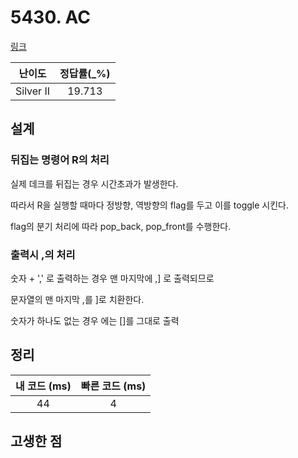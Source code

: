 # 5430. AC

[링크](https://www.acmicpc.net/problem/5430)

|  난이도   | 정답률(\_%) |
| :-------: | :---------: |
| Silver II |   19.713    |

## 설계

### 뒤집는 명령어 R의 처리

실제 데크를 뒤집는 경우 시간초과가 발생한다.

따라서 R을 실행할 때마다 정방향, 역방향의 flag를 두고 이를 toggle 시킨다.

flag의 분기 처리에 따라 pop_back, pop_front를 수행한다.

### 출력시 ,의 처리

숫자 + ',' 로 출력하는 경우 맨 마지막에 ,] 로 출력되므로

문자열의 맨 마지막 ,를 ]로 치환한다.

숫자가 하나도 없는 경우 에는 []를 그대로 출력

## 정리

| 내 코드 (ms) | 빠른 코드 (ms) |
| :----------: | :------------: |
|      44      |       4        |

## 고생한 점
